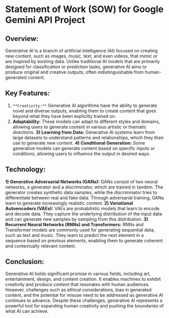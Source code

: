 # Statement of Work (SOW) for Google Gemini API Project

## Overview:
Generative AI is a branch of artificial intelligence (AI) focused on creating new content, such as images, music, text, and even videos, that mimic or are inspired by existing data. Unlike traditional AI models that are primarily designed for classification or prediction tasks, generative AI aims to produce original and creative outputs, often indistinguishable from human-generated content.

## Key Features:

1) `**Creativity:**` Generative AI algorithms have the ability to generate novel and diverse outputs, enabling them to create content that goes beyond what they have been explicitly trained on.
2) **Adaptability:** These models can adapt to different styles and domains, allowing users to generate content in various artistic or thematic directions.
**3) Learning from Data:** Generative AI systems learn from large datasets to understand patterns and relationships, which they then use to generate new content.
**4) Conditional Generation:** Some generative models can generate content based on specific inputs or conditions, allowing users to influence the output in desired ways.

## Technology:

**1) Generative Adversarial Networks (GANs):** GANs consist of two neural networks, a generator and a discriminator, which are trained in tandem. The generator creates synthetic data samples, while the discriminator tries to differentiate between real and fake data. Through adversarial training, GANs learn to generate increasingly realistic content.
**2) Variational Autoencoders (VAEs):** VAEs are probabilistic models that learn to encode and decode data. They capture the underlying distribution of the input data and can generate new samples by sampling from this distribution.
**3) Recurrent Neural Networks (RNNs) and Transformers:** RNNs and Transformer models are commonly used for generating sequential data, such as text and music. They learn to predict the next element in a sequence based on previous elements, enabling them to generate coherent and contextually relevant content.

## Conclusion:

Generative AI holds significant promise in various fields, including art, entertainment, design, and content creation. It enables machines to exhibit creativity and produce content that resonates with human audiences. However, challenges such as ethical considerations, bias in generated content, and the potential for misuse need to be addressed as generative AI continues to advance. Despite these challenges, generative AI represents a powerful tool for expanding human creativity and pushing the boundaries of what AI can achieve.
